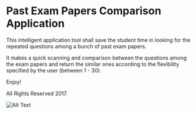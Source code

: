 # Past Exam Papers Comparison Application

This intelligent application tool shall save the student time in looking for the repeated questions among a bunch of past exam papers. 

It makes a quick scanning and comparison between the questions among the exam papers and return the similar ones according to the flexibility specified by the user (between 1 - 30).

Enjoy!

All Rights Reserved 2017.

![Alt Text](https://github.com/John-Almardeny/Exam-Papers-Comparison/blob/master/exam_papers_comparison.gif?raw=true)

